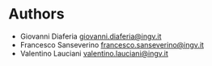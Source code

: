 # Authors

* Giovanni Diaferia <giovanni.diaferia@ingv.it>
* Francesco Sanseverino <francesco.sanseverino@ingv.it>
* Valentino Lauciani <valentino.lauciani@ingv.it>
